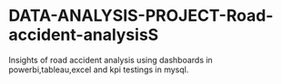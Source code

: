 # DATA-ANALYSIS-PROJECT-Road-accident-analysisS
Insights of road accident analysis using dashboards in powerbi,tableau,excel and kpi testings in mysql.
